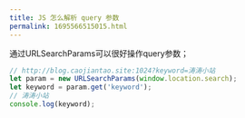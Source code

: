 ```yaml
---
title: JS 怎么解析 query 参数
permalink: 1695566515015.html
---
```


通过URLSearchParams可以很好操作query参数；

```javascript
// http://blog.caojiantao.site:1024?keyword=涛涛小站
let param = new URLSearchParams(window.location.search);
let keyword = param.get('keyword');
// 涛涛小站
console.log(keyword);
```
